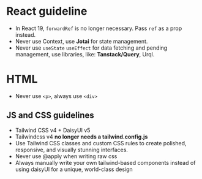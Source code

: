 # React guideline

- In React 19, `forwardRef` is no longer necessary. Pass `ref` as a prop instead.
- Never use Context, use **Jotai** for state management.
- Never use `useState` `useEffect` for data fetching and pending management, use libraries, like: **Tanstack/Query**, Urql.

# HTML

- Never use `<p>`, always use `<div>`


## JS and CSS guidelines

- Tailwind CSS v4 + DaisyUI v5
- Tailwindcss v4 **no longer needs a tailwind.config.js** 
- Use Tailwind CSS classes and custom CSS rules to create polished, responsive, and visually stunning interfaces.
- Never use @apply when writing raw css
- Always manually write your own tailwind-based components instead of using daisyUI for a unique, world-class design
